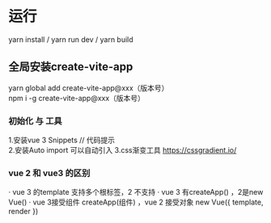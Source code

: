 # 运行
yarn install / yarn run dev / yarn build
## 全局安装create-vite-app
yarn global add create-vite-app@xxx（版本号）   
npm i -g create-vite-app@xxx（版本号）


### 初始化 与 工具
1.安装vue 3 Snippets // 代码提示   
2.安装Auto import 可以自动引入
3.css渐变工具
https://cssgradient.io/

### vue 2 和 vue3 的区别
· vue 3 的template 支持多个根标签，2 不支持
· vue 3 有createApp() ，2是new Vue()
· vue 3接受组件 createApp(组件) ，vue 2  接受对象 new Vue({ template, render })

